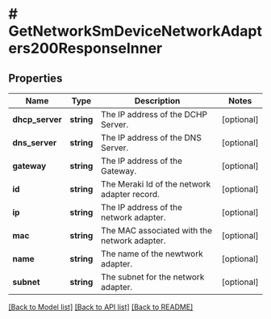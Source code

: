 # # GetNetworkSmDeviceNetworkAdapters200ResponseInner

## Properties

Name | Type | Description | Notes
------------ | ------------- | ------------- | -------------
**dhcp_server** | **string** | The IP address of the DCHP Server. | [optional]
**dns_server** | **string** | The IP address of the DNS Server. | [optional]
**gateway** | **string** | The IP address of the Gateway. | [optional]
**id** | **string** | The Meraki Id of the network adapter record. | [optional]
**ip** | **string** | The IP address of the network adapter. | [optional]
**mac** | **string** | The MAC associated with the network adapter. | [optional]
**name** | **string** | The name of the newtwork adapter. | [optional]
**subnet** | **string** | The subnet for the network adapter. | [optional]

[[Back to Model list]](../../README.md#models) [[Back to API list]](../../README.md#endpoints) [[Back to README]](../../README.md)
